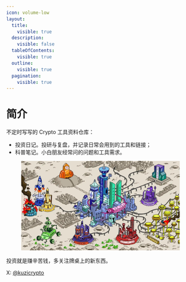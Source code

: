 ```yaml
---
icon: volume-low
layout:
  title:
    visible: true
  description:
    visible: false
  tableOfContents:
    visible: true
  outline:
    visible: true
  pagination:
    visible: true
---
```


# 简介

&#x20;不定时写写的 Crypto 工具资料仓库：

* 投资日记。投研与复盘，并记录日常会用到的工具和链接；
* 科普笔记。小白朋友经常问的问题和工具需求。

<figure><img src=".gitbook/assets/crypto_city.jpeg" alt=""><figcaption></figcaption></figure>

投资就是赚辛苦钱，多关注牌桌上的新东西。

X: [@kuzicrypto](https://x.com/kuzicrypto)



